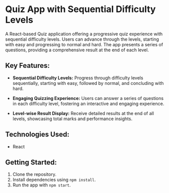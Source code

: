 # Quiz App with Sequential Difficulty Levels

A React-based Quiz application offering a progressive quiz experience with sequential difficulty levels. Users can advance through the levels, starting with easy and progressing to normal and hard. The app presents a series of questions, providing a comprehensive result at the end of each level.

## Key Features:
- **Sequential Difficulty Levels:**
  Progress through difficulty levels sequentially, starting with easy, followed by normal, and concluding with hard.

- **Engaging Quizzing Experience:**
  Users can answer a series of questions in each difficulty level, fostering an interactive and engaging experience.

- **Level-wise Result Display:**
  Receive detailed results at the end of all levels, showcasing total marks and performance insights.

## Technologies Used:
- React

## Getting Started:
1. Clone the repository.
2. Install dependencies using `npm install`.
3. Run the app with `npm start`.
